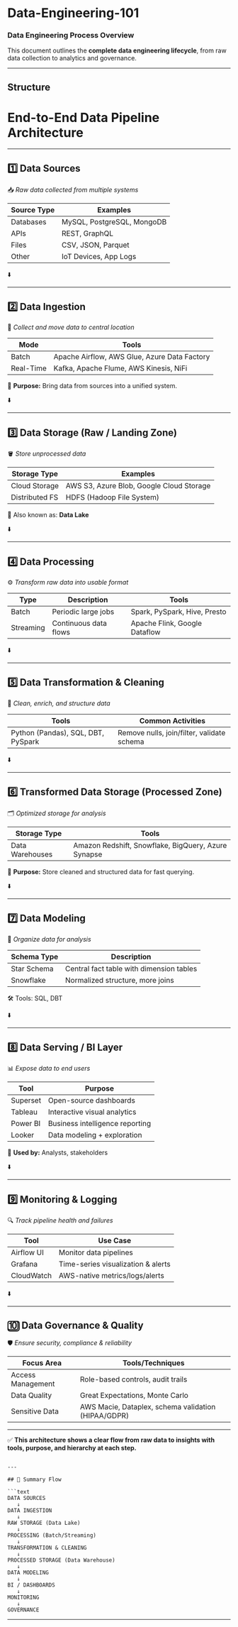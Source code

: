# Data-Engineering-101


### Data Engineering Process Overview 

This document outlines the **complete data engineering lifecycle**, from raw data collection to analytics and governance.

---

## Structure


# End-to-End Data Pipeline Architecture 

---

## 1️⃣ Data Sources  
📥 _Raw data collected from multiple systems_

| Source Type | Examples                             |
|-------------|--------------------------------------|
| Databases   | MySQL, PostgreSQL, MongoDB           |
| APIs        | REST, GraphQL                        |
| Files       | CSV, JSON, Parquet                   |
| Other       | IoT Devices, App Logs                |

⬇️

---

## 2️⃣ Data Ingestion  
🔄 _Collect and move data to central location_

| Mode       | Tools                                      |
|------------|--------------------------------------------|
| Batch      | Apache Airflow, AWS Glue, Azure Data Factory |
| Real-Time  | Kafka, Apache Flume, AWS Kinesis, NiFi      |

🎯 **Purpose:** Bring data from sources into a unified system.

⬇️

---

## 3️⃣ Data Storage (Raw / Landing Zone)  
🪣 _Store unprocessed data_

| Storage Type     | Examples                                 |
|------------------|------------------------------------------|
| Cloud Storage    | AWS S3, Azure Blob, Google Cloud Storage |
| Distributed FS   | HDFS (Hadoop File System)                |

📌 Also known as: **Data Lake**

⬇️

---

## 4️⃣ Data Processing  
⚙️ _Transform raw data into usable format_

| Type      | Description             | Tools                                    |
|-----------|-------------------------|------------------------------------------|
| Batch     | Periodic large jobs     | Spark, PySpark, Hive, Presto             |
| Streaming | Continuous data flows   | Apache Flink, Google Dataflow            |

⬇️

---

## 5️⃣ Data Transformation & Cleaning  
🧹 _Clean, enrich, and structure data_

| Tools                     | Common Activities                            |
|---------------------------|----------------------------------------------|
| Python (Pandas), SQL, DBT, PySpark | Remove nulls, join/filter, validate schema |

⬇️

---

## 6️⃣ Transformed Data Storage (Processed Zone)  
🗂️ _Optimized storage for analysis_

| Storage Type    | Tools                                         |
|-----------------|-----------------------------------------------|
| Data Warehouses | Amazon Redshift, Snowflake, BigQuery, Azure Synapse |

🎯 **Purpose:** Store cleaned and structured data for fast querying.

⬇️

---

## 7️⃣ Data Modeling  
📐 _Organize data for analysis_

| Schema Type    | Description                                  |
|----------------|----------------------------------------------|
| Star Schema    | Central fact table with dimension tables     |
| Snowflake      | Normalized structure, more joins             |

🛠️ Tools: SQL, DBT

⬇️

---

## 8️⃣ Data Serving / BI Layer  
📊 _Expose data to end users_

| Tool        | Purpose                                    |
|-------------|--------------------------------------------|
| Superset    | Open-source dashboards                     |
| Tableau     | Interactive visual analytics               |
| Power BI    | Business intelligence reporting            |
| Looker      | Data modeling + exploration                |

🎯 **Used by:** Analysts, stakeholders

⬇️

---

## 9️⃣ Monitoring & Logging  
🔍 _Track pipeline health and failures_

| Tool         | Use Case                                      |
|--------------|-----------------------------------------------|
| Airflow UI   | Monitor data pipelines                        |
| Grafana      | Time-series visualization & alerts            |
| CloudWatch   | AWS-native metrics/logs/alerts                |

⬇️

---

## 🔟 Data Governance & Quality  
🛡️ _Ensure security, compliance & reliability_

| Focus Area         | Tools/Techniques                                    |
|--------------------|-----------------------------------------------------|
| Access Management  | Role-based controls, audit trails                   |
| Data Quality       | Great Expectations, Monte Carlo                     |
| Sensitive Data     | AWS Macie, Dataplex, schema validation (HIPAA/GDPR) |

---

✅ **This architecture shows a clear flow from raw data to insights with tools, purpose, and hierarchy at each step.**

```

---

## 🔄 Summary Flow

```text
DATA SOURCES 
   ↓
DATA INGESTION 
   ↓
RAW STORAGE (Data Lake)
   ↓
PROCESSING (Batch/Streaming)
   ↓
TRANSFORMATION & CLEANING
   ↓
PROCESSED STORAGE (Data Warehouse)
   ↓
DATA MODELING
   ↓
BI / DASHBOARDS
   ↓
MONITORING
   ↓
GOVERNANCE
```

---


